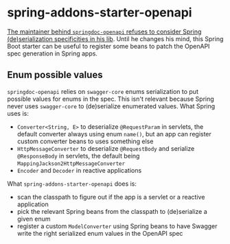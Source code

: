 # spring-addons-starter-openapi

[The maintainer behind `springdoc-openapi` refuses to consider Spring (de)serialization specificities in his lib](https://github.com/springdoc/springdoc-openapi/issues/2494#issuecomment-1984288509). Until he changes his mind, this Spring Boot starter can be useful to register some beans to patch the OpenAPI spec generation in Spring apps.

## Enum possible values
`springdoc-openapi` relies on `swagger-core` enums serialization to put possible values for enums in the spec. This isn't relevant because Spring never uses `swagger-core` to (de)serialize enumerated values. What Spring uses is:
- `Converter<String, E>` to deserialize `@RequestParam` in servlets, the default converter always using enum `name()`, but an app can register custom converter beans to uses something else
- `HttpMessageConverter` to deserialize `@RequestBody` and serialize `@ResponseBody` in servlets, the default being `MappingJackson2HttpMessageConverter`
- `Encoder` and `Decoder` in reactive applications

What `spring-addons-starter-openapi` does is:
- scan the classpath to figure out if the app is a servlet or a reactive application
- pick the relevant Spring beans from the classpath to (de)serialize a given enum
- register a custom `ModelConverter` using Spring beans to have Swagger write the right serialized enum values in the OpenAPI spec

